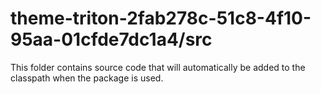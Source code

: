 # theme-triton-2fab278c-51c8-4f10-95aa-01cfde7dc1a4/src

This folder contains source code that will automatically be added to the classpath when
the package is used.
